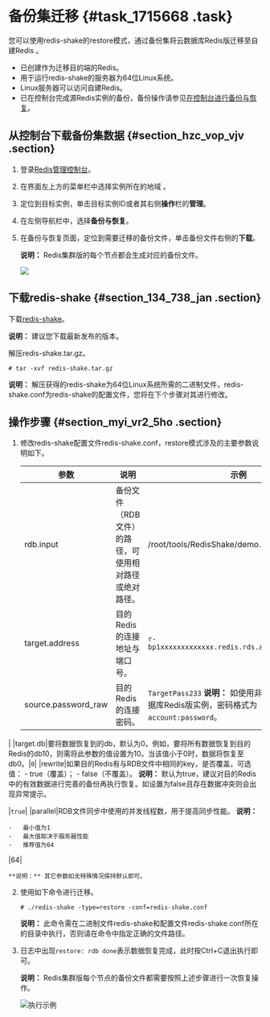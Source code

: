 # 备份集迁移 {#task_1715668 .task}

您可以使用redis-shake的restore模式，通过备份集将云数据库Redis版迁移至自建Redis 。

-   已创建作为迁移目的端的Redis。
-   用于运行redis-shake的服务器为64位Linux系统。
-   Linux服务器可以访问自建Redis。
-   已在控制台完成源Redis实例的备份，备份操作请参见[在控制台进行备份与恢复](cn.zh-CN/用户指南/备份与恢复/在控制台进行备份与恢复.md#)。

## 从控制台下载备份集数据 {#section_hzc_vop_vjv .section}

1.  登录[Redis管理控制台](https://kvstore.console.aliyun.com/)。
2.  在界面左上方的菜单栏中选择实例所在的地域 。
3.  定位到目标实例，单击目标实例ID或者其右侧**操作**栏的**管理**。
4.  在左侧导航栏中，选择**备份与恢复**。
5.  在备份与恢复页面，定位到需要迁移的备份文件，单击备份文件右侧的**下载**。 

    **说明：** Redis集群版的每个节点都会生成对应的备份文件。

    ![](http://static-aliyun-doc.oss-cn-hangzhou.aliyuncs.com/assets/img/1359165/156620772755763_zh-CN.png)


## 下载redis-shake {#section_134_738_jan .section}

下载[redis-shake](https://github.com/alibaba/RedisShake/releases)。

**说明：** 建议您下载最新发布的版本。

解压redis-shake.tar.gz。

``` {#codeblock_881_avx_vbp}
# tar -xvf redis-shake.tar.gz
```

**说明：** 解压获得的redis-shake为64位Linux系统所需的二进制文件，redis-shake.conf为redis-shake的配置文件，您将在下个步骤对其进行修改。

## 操作步骤 {#section_myi_vr2_5ho .section}

1.  修改redis-shake配置文件redis-shake.conf，restore模式涉及的主要参数说明如下。 

    |参数|说明|示例|
    |--|--|--|
    |rdb.input|备份文件（RDB文件）的路径，可使用相对路径或绝对路径。|/root/tools/RedisShake/demo.rdb|
    |target.address|目的Redis的连接地址与端口号。|`r-bp1xxxxxxxxxxxxx.redis.rds.aliyuncs.com:6379`|
    |source.password\_raw|目的Redis的连接密码。|`TargetPass233` **说明：** 如使用非默认账号连接云数据库Redis版实例，密码格式为`account:password`。

 |
    |target.db|要将数据恢复到的db，默认为0。例如，要将所有数据恢复到目的Redis的db10，则需将此参数的值设置为10。当该值小于0时，数据将恢复至db0。|`0`|
    |rewrite|如果目的Redis有与RDB文件中相同的key，是否覆盖，可选值：     -   true（覆盖）；
    -   false（不覆盖）。
 **说明：** 默认为true，建议对目的Redis中的有效数据进行完善的备份再执行恢复。如设置为false且存在数据冲突则会出现异常提示。

 |`true`|
    |parallel|RDB文件同步中使用的并发线程数，用于提高同步性能。 **说明：** 

    -   最小值为1
    -   最大值取决于服务器性能
    -   推荐值为64
 |64|

    **说明：** 其它参数如无特殊情况保持默认即可。

2.  使用如下命令进行迁移。 

    ``` {#codeblock_95u_7wy_ik2}
    # ./redis-shake -type=restore -conf=redis-shake.conf
    ```

    **说明：** 此命令需在二进制文件redis-shake和配置文件redis-shake.conf所在的目录中执行，否则请在命令中指定正确的文件路径。

3.  日志中出现`restore: rdb done`表示数据恢复完成，此时按Ctrl+C退出执行即可。 

    **说明：** Redis集群版每个节点的备份文件都需要按照上述步骤进行一次恢复操作。

    ![](images/45611_zh-CN.png "执行示例")


